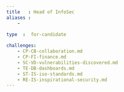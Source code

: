 ```yaml
---
title   : Head of InfoSec
aliases : 
    -
    
type  :  for-candidate

challenges:
    - CP-CB-collaboration.md
    - CP-FI-finance.md
    - SC-VD-vulnerabilities-discovered.md
    - TE-DB-dashboards.md
    - ST-IS-iso-standards.md
    - RE-IS-inspirational-security.md
---
```

